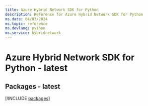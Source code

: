 ```yaml
---
title: Azure Hybrid Network SDK for Python
description: Reference for Azure Hybrid Network SDK for Python
ms.date: 04/03/2024
ms.topic: reference
ms.devlang: python
ms.service: hybridnetwork
---
```

# Azure Hybrid Network SDK for Python - latest
## Packages - latest
[!INCLUDE [packages](hybrid-network-index.md)]